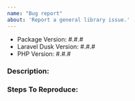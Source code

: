 ```yaml
---
name: "Bug report"
about: 'Report a general library issue.'
---
```


- Package Version: #.#.#
- Laravel Dusk Version: #.#.#
- PHP Version: #.#.#

### Description:


### Steps To Reproduce:

